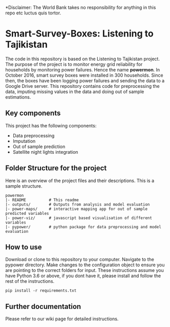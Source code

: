 *Disclaimer: The World Bank takes no responsibility for anything in this repo etc luctus quis tortor. 

Smart-Survey-Boxes: Listening to Tajikistan
=======

The code in this repository is based on the Listening to Tajikistan project. The purpose of the project is 
to monitor energy grid reliability for households by monitoring power failures. Hence the name **powermon**.
In October 2016, smart survey boxes were installed in 300 households. Since then, the boxes have been logging 
power failures and sending the data to a Google Drive server. This repository contains code for preprocessing the data, 
imputing missing values in the data and doing out of sample estimations.

Key components
----------------------
This project has the following components:

* Data preprocessing
* Imputation
* Out of sample prediction
* Satellite night lights integration


Folder Structure for the project
--------
Here is an overview of the project files and their descriptions. This is a sample structure.

    powermon
    |- README          # This readme
    |- outputs/        # Outputs from analysis and model evaluation
    |- power-maps/     # interactive mapping app for out of sample predicted variables
    |- power-viz/      # javascript based visualisation of different variables
    |- pypower/        # python package for data preprocessing and model evaluation
   
How to use
----------
Download or clone to this repository to your computer.
Navigate to the pypower directory. Make changes to the configuration object to ensure 
you are pointing to the correct folders for input. These instructions assume you have Python 3.6
or above, if you dont have it, please install and follow the rest of the instructions.

````
pip install -r requirements.txt

````
Further documentation
--------------------------------
Please refer to our wiki page for detailed instructions.
